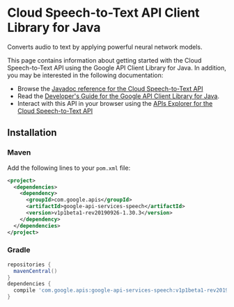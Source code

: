 # Cloud Speech-to-Text API Client Library for Java

Converts audio to text by applying powerful neural network models.

This page contains information about getting started with the Cloud Speech-to-Text API
using the Google API Client Library for Java. In addition, you may be interested
in the following documentation:

* Browse the [Javadoc reference for the Cloud Speech-to-Text API][javadoc]
* Read the [Developer's Guide for the Google API Client Library for Java][google-api-client].
* Interact with this API in your browser using the [APIs Explorer for the Cloud Speech-to-Text API][api-explorer]

## Installation

### Maven

Add the following lines to your `pom.xml` file:

```xml
<project>
  <dependencies>
    <dependency>
      <groupId>com.google.apis</groupId>
      <artifactId>google-api-services-speech</artifactId>
      <version>v1p1beta1-rev20190926-1.30.3</version>
    </dependency>
  </dependencies>
</project>
```

### Gradle

```gradle
repositories {
  mavenCentral()
}
dependencies {
  compile 'com.google.apis:google-api-services-speech:v1p1beta1-rev20190926-1.30.3'
}
```

[javadoc]: https://googleapis.dev/java/google-api-services-speech/latest/index.html
[google-api-client]: https://github.com/googleapis/google-api-java-client/
[api-explorer]: https://developers.google.com/apis-explorer/#p/abusiveexperiencereport/v1/
